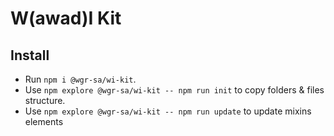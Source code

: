 # W(awad)I Kit

## Install

- Run `npm i @wgr-sa/wi-kit`.
- Use `npm explore @wgr-sa/wi-kit -- npm run init` to copy folders & files structure.
- Use `npm explore @wgr-sa/wi-kit -- npm run update` to update mixins elements
